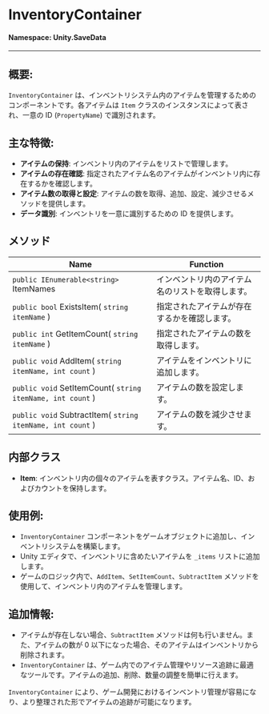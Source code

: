 ﻿# InventoryContainer

#### **Namespace**: Unity.SaveData
---

## 概要:
`InventoryContainer` は、インベントリシステム内のアイテムを管理するためのコンポーネントです。各アイテムは `Item` クラスのインスタンスによって表され、一意の ID (`PropertyName`) で識別されます。

## 主な特徴:
- **アイテムの保持**: インベントリ内のアイテムをリストで管理します。
- **アイテムの存在確認**: 指定されたアイテム名のアイテムがインベントリ内に存在するかを確認します。
- **アイテム数の取得と設定**: アイテムの数を取得、追加、設定、減少させるメソッドを提供します。
- **データ識別**: インベントリを一意に識別するための ID を提供します。

## メソッド
| Name | Function |
|------|----------|
| ``public IEnumerable<string>`` ItemNames | インベントリ内のアイテム名のリストを取得します。 |
| ``public bool`` ExistsItem( ``string itemName`` ) | 指定されたアイテムが存在するかを確認します。 |
| ``public int`` GetItemCount( ``string itemName`` ) | 指定されたアイテムの数を取得します。 |
| ``public void`` AddItem( ``string itemName, int count`` ) | アイテムをインベントリに追加します。 |
| ``public void`` SetItemCount( ``string itemName, int count`` ) | アイテムの数を設定します。 |
| ``public void`` SubtractItem( ``string itemName, int count`` ) | アイテムの数を減少させます。 |

## 内部クラス
- **Item**: インベントリ内の個々のアイテムを表すクラス。アイテム名、ID、およびカウントを保持します。

## 使用例:
- `InventoryContainer` コンポーネントをゲームオブジェクトに追加し、インベントリシステムを構築します。
- Unity エディタで、インベントリに含めたいアイテムを `_items` リストに追加します。
- ゲームのロジック内で、`AddItem`、`SetItemCount`、`SubtractItem` メソッドを使用して、インベントリ内のアイテムを管理します。

## 追加情報:
- アイテムが存在しない場合、`SubtractItem` メソッドは何も行いません。また、アイテムの数が 0 以下になった場合、そのアイテムはインベントリから削除されます。
- `InventoryContainer` は、ゲーム内でのアイテム管理やリソース追跡に最適なツールです。アイテムの追加、削除、数量の調整を簡単に行えます。

`InventoryContainer` により、ゲーム開発におけるインベントリ管理が容易になり、より整理された形でアイテムの追跡が可能になります。